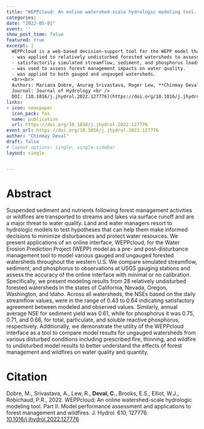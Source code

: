 ```yaml
---
title: "WEPPcloud: An online watershed-scale hydrologic modeling tool. Part II. Model performance assessment and applications to forest management and wildfires"
categories:
date: "2022-05-01"
event: ''
show_post_time: false
featured: true
excerpt: |
  WEPPcloud is a web-based decision-support tool for the WEPP model that:
  - was applied to relatively undisturbed forested watersheds to assess model performance.
  - satisfactorily simulated streamflow, sediment, and phosphorus loads.
  - was used to assess forest management impacts on water quality.
  - was applied to both gauged and ungauged watersheds.
  <br><br>
  Authors: Mariana Dobre, Anurag Srivastava, Roger Lew, **Chinmay Deval**, Erin S.Brooks, William J. Elliot, Peter R. Robichaud, (2022). <br/>
  Journal: Journal of Hydrology <br />
  DOI: [10.1016/j.jhydrol.2022.127776](https://doi.org/10.1016/j.jhydrol.2022.127776)
links:
- icon: newspaper
  icon_pack: fas
  name: publication
  url: https://doi.org/10.1016/j.jhydrol.2022.127776
event_url: https://doi.org/10.1016/j.jhydrol.2022.127776
author: "Chinmay Deval"
draft: false
# layout options: single, single-sidebar
layout: single


---
```


# Abstract

Suspended sediment and nutrients following forest management activities or wildfires are transported to streams and lakes via surface runoff and are a major threat to water quality. Land and water managers resort to hydrologic models to test hypotheses that can help them make informed decisions to minimize disturbances and protect water resources. We present applications of an online interface, WEPPcloud, for the Water Erosion Prediction Project (WEPP) model as a pre- and post-disturbance management tool to model various gauged and ungauged forested watersheds throughout the western U.S. We compare simulated streamflow, sediment, and phosphorus to observations at USGS gauging stations and assess the accuracy of the online interface with minimal or no calibration. Specifically, we present modeling results from 28 relatively undisturbed forested watersheds in the states of California, Nevada, Oregon, Washington, and Idaho. Across all watersheds, the NSEs based on the daily streamflow values, were in the range of 0.43 to 0.64 indicating satisfactory agreement between modeled and observed values. Similarly, annual average NSE for sediment yield was 0.61, while for phosphorus it was 0.75, 0.71, and 0.66, for total, particulate, and soluble reactive phosphorus, respectively. Additionally, we demonstrate the utility of the WEPPcloud interface as a tool to compare model results for ungauged watersheds from various disturbed conditions including prescribed fire, thinning, and wildfire to undisturbed model results to better understand the effects of forest management and wildfires on water quality and quantity.


# Citation

Dobre, M., Srivastava, A., Lew, R., **Deval, C.**, Brooks, E.S., Elliot, W.J., Robichaud, P.R., 2022. WEPPcloud: An online watershed-scale hydrologic modeling tool. Part II. Model performance assessment and applications to forest management and wildfires. J. Hydrol. 610, 127776. [10.1016/j.jhydrol.2022.127776](https://doi.org/10.1016/j.jhydrol.2022.127776)
